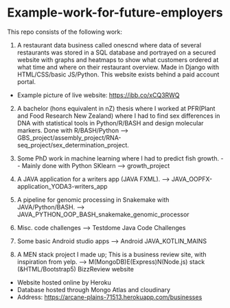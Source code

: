 # Example-work-for-future-employers
This repo consists of the following work:

1. A restaurant data business called onescnd where data of several restaurants was stored in a SQL database and portrayed on a secured website with graphs and heatmaps to show what customers ordered at what time and where on their restaurant overview. Made in Django with HTML/CSS/basic JS/Python. This website exists behind a paid account portal. 

- Example picture of live website: https://ibb.co/xCQ3RWQ

2. A bachelor (hons equivalent in nZ) thesis where I worked at PFR(Plant and Food Research New Zealand) where I had to find sex differences in DNA with statistical tools in Python/R/BASH and design molecular markers. Done with R/BASH/Python --> GBS_project/assembly_project/RNA-seq_project/sex_determination_project.

3. Some PhD work in machine learning where I had to predict fish growth. -- Mainly done with Python SKlearn --> growth_project

4. A JAVA application for a writers app (JAVA FXML). --> JAVA_OOPFX-application_YODA3-writers_app
 
5. A pipeline for genomic processing in Snakemake with JAVA/Python/BASH. --> JAVA_PYTHON_OOP_BASH_snakemake_genomic_processor

6. Misc. code challenges --> Testdome Java Code Challenges

7. Some basic Android studio apps --> Android JAVA_KOTLIN_MAINS

8. A MEN stack project I made up; This is a business review site, with inspiration from yelp. --> M(MongoDB)E(Express)N(Node.js) stack (&HTML/Bootstrap5) BizzReview website
- Website hosted online by Heroku
- Database hosted through Mongo Atlas and cloudinary
- Address: https://arcane-plains-71513.herokuapp.com/businesses
